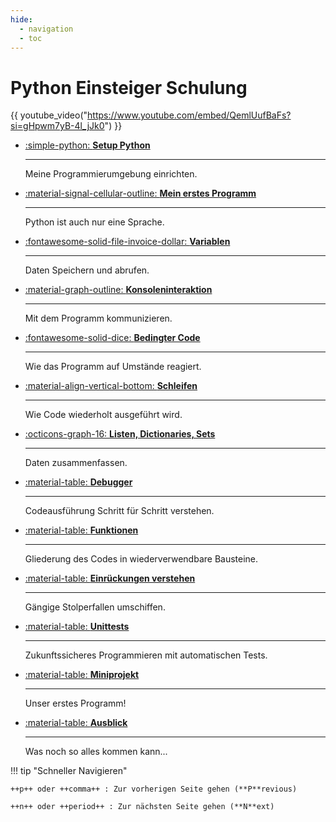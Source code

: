 ```yaml
---
hide:
  - navigation
  - toc
---
```


# Python Einsteiger Schulung

{{ youtube_video("https://www.youtube.com/embed/QemlUufBaFs?si=gHpwm7yB-4l_jJk0") }}

<div class="grid cards" markdown>

- [:simple-python: **Setup Python**](mengenlehre/verschiedene_schreibweisen)

    ---

    Meine Programmierumgebung einrichten.

- [:material-signal-cellular-outline: **Mein erstes Programm**](lineare_funktionen/lineare_funktionen.md)

    ---

    Python ist auch nur eine Sprache.

- [:fontawesome-solid-file-invoice-dollar: **Variablen**](deskriptive_statistik/index.md)

    ---

    Daten Speichern und abrufen.

- [:material-graph-outline: **Konsoleninteraktion**](verteilung/verteilung.md)

    ---

    Mit dem Programm kommunizieren.

- [:fontawesome-solid-dice: **Bedingter Code**](wahrscheinlichkeitstheorie/wahrscheinlichkeitstheorie.md)

    ---

    Wie das Programm auf Umstände reagiert.

- [:material-align-vertical-bottom: **Schleifen**](hypothesentest/hypothesentest.md)

    ---
        
    Wie Code wiederholt ausgeführt wird.

- [:octicons-graph-16: **Listen, Dictionaries, Sets**](regression/regression.md)

    ---

    Daten zusammenfassen.

- [:material-table: **Debugger**](anova/anova.md)

    ---

    Codeausführung Schritt für Schritt verstehen.

- [:material-table: **Funktionen**](anova/anova.md)

    ---

    Gliederung des Codes in wiederverwendbare Bausteine.

- [:material-table: **Einrückungen verstehen**](anova/anova.md)

    ---

    Gängige Stolperfallen umschiffen.

- [:material-table: **Unittests**](anova/anova.md)

    ---

    Zukunftssicheres Programmieren mit automatischen Tests.

- [:material-table: **Miniprojekt**](anova/anova.md)

    ---

    Unser erstes Programm!

- [:material-table: **Ausblick**](anova/anova.md)

    ---

    Was noch so alles kommen kann...

</div>



!!! tip "Schneller Navigieren"

    ++p++ oder ++comma++ : Zur vorherigen Seite gehen (**P**revious)

    ++n++ oder ++period++ : Zur nächsten Seite gehen (**N**ext)
 